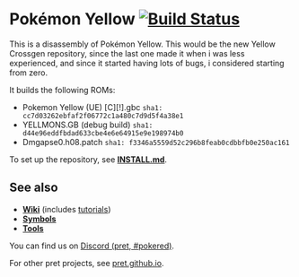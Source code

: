 # Pokémon Yellow [![Build Status][ci-badge]][ci]

This is a disassembly of Pokémon Yellow. This would be the new Yellow Crossgen repository, since the last one made it when i was less experienced, and since it started having lots of bugs, i considered starting from zero.

It builds the following ROMs:

- Pokemon Yellow (UE) [C][!].gbc  `sha1: cc7d03262ebfaf2f06772c1a480c7d9d5f4a38e1`
- YELLMONS.GB (debug build) `sha1: d44e96eddfbdad633cbe4e6e64915e9e198974b0`
- Dmgapse0.h08.patch `sha1: f3346a5559d52c296b8feab0cdbbfb0e250ac161`

To set up the repository, see [**INSTALL.md**](INSTALL.md).


## See also

- [**Wiki**][wiki] (includes [tutorials][tutorials])
- [**Symbols**][symbols]
- [**Tools**][tools]

You can find us on [Discord (pret, #pokered)](https://discord.gg/d5dubZ3).

For other pret projects, see [pret.github.io](https://pret.github.io/).

[wiki]: https://github.com/pret/pokeyellow/wiki
[tutorials]: https://github.com/pret/pokeyellow/wiki/Tutorials
[symbols]: https://github.com/pret/pokeyellow/tree/symbols
[tools]: https://github.com/pret/gb-asm-tools
[ci]: https://github.com/pret/pokeyellow/actions
[ci-badge]: https://github.com/pret/pokeyellow/actions/workflows/main.yml/badge.svg
